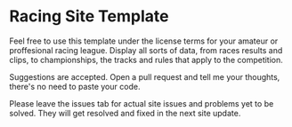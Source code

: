 <h1>Racing Site Template</h1>
<p>Feel free to use this template under the license terms for your amateur or proffesional racing league. Display all sorts of data, from races results and clips, to championships, the tracks and rules that apply to the competition.</p>
<p>Suggestions are accepted. Open a pull request and tell me your thoughts, there's no need to paste your code.</p>
<p>Please leave the issues tab for actual site issues and problems yet to be solved. They will get resolved and fixed in the next site update.</p>
